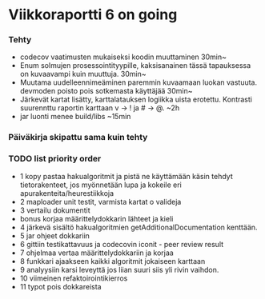 # Viikkoraportti 6  on going

### Tehty
* codecov vaatimusten mukaiseksi koodin muuttaminen 30min~
* Enum solmujen prosessointityypille, kaksisanainen tässä tapauksessa on kuvaavampi kuin muuttuja. 30min~
* Muutama uudelleennimeäminen paremmin kuvaamaan luokan vastuuta. devmoden poisto pois sotkemasta käyttäjää 30min~
* Järkevät kartat lisätty, karttalatauksen logiikka uista erotettu. Kontrasti suurennttu raportin karttaan v -> ! ja # -> @. ~2h
* jar luonti menee build/libs ~15min

### Päiväkirja skipattu sama kuin tehty
### TODO list priority order
* 1 kopy pastaa hakualgoritmit ja pistä ne käyttämään käsin tehdyt tietorakenteet, jos myönnetään lupa ja kokeile eri apurakenteita/heurestiikkoja
* 2 maploader unit testit, varmista kartat o valideja
* 3 vertailu dokumentit
* bonus korjaa määrittelydokkarin lähteet ja kieli
* 4 järkevä sisältö hakualgoritmien getAdditionalDocumentation kenttään.
* 5 jar ohjeet dokkariin 
* 6 gittiin testikattavuus ja codecovin iconit - peer review result
* 7 ohjelmaa vertaa määrittelydokkariin ja korjaa
* 8 funkkari ajaakseen kaikki algoritmit jokaiseen karttaan
* 9 analyysiin karsi leveyttä jos liian suuri siis yli rivin vaihdon.
* 10 viimeinen refaktoirointikierros
* 11 typot pois dokkareista

